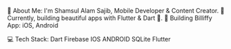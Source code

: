 💫 About Me: I'm Shamsul Alam Sajib, Mobile Developer & Content Creator.
🌱 Currently, building beautiful apps with Flutter & Dart 💙.
🔭 Building Billiffy App: iOS, Android

💻 Tech Stack:
Dart Firebase IOS ANDROID SQLite Flutter 
